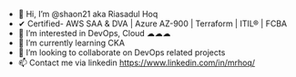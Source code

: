 - 👋 Hi, I’m @shaon21 aka Riasadul Hoq
- ✔ Certified- AWS SAA & DVA | Azure AZ-900 | Terraform | ITIL® | FCBA
- 👀 I’m interested in DevOps, Cloud ☁☁☁
- 🌱 I’m currently learning CKA
- 💞️ I’m looking to collaborate on DevOps related projects
- 📫 Contact me via linkedin https://www.linkedin.com/in/mrhoq/

<!---
shaon21/shaon21 is a ✨ special ✨ repository because its `README.md` (this file) appears on your GitHub profile.
You can click the Preview link to take a look at your changes.
--->
